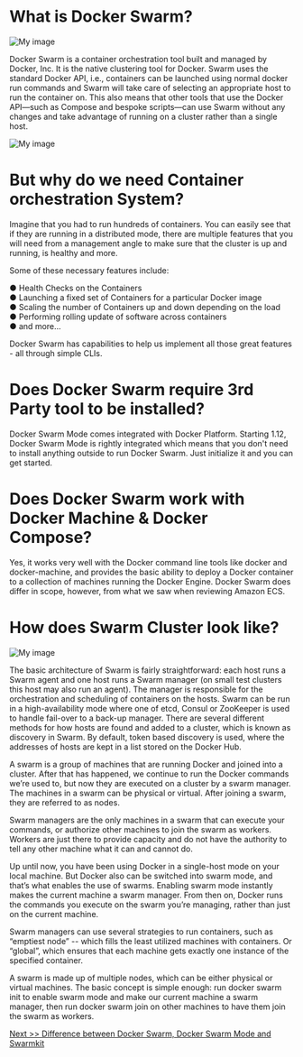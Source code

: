 


# What is Docker Swarm?

![My image](https://github.com/nholuongut/dockerlabs/blob/master/intermediate/swarm/Dockerswarm.png)

Docker Swarm is a container orchestration tool built and managed by Docker, Inc. It is the native clustering tool for Docker. Swarm uses the standard Docker API, i.e., containers can be launched using normal docker run commands and Swarm will take care of selecting an appropriate host to run the container on. This also means
that other tools that use the Docker API—such as Compose and bespoke scripts—can use Swarm without any changes and take advantage of running on a cluster rather than a single host.

![My image](https://github.com/nholuongut/dockerlabs/blob/master/intermediate/swarm/swarm-orchestration.png)


# But why do we need Container orchestration System?

Imagine that you had to run hundreds of containers. You can easily see that if they are running in a distributed mode, there are multiple features that you will need from a management angle to make sure that the cluster is up and running, is healthy and
more.

Some of these necessary features include:

● Health Checks on the Containers <br>
● Launching a fixed set of Containers for a particular Docker image<br>
● Scaling the number of Containers up and down depending on the load<br>
● Performing rolling update of software across containers<br>
● and more…<br>

Docker Swarm has capabilities to help us implement all those great features - all through simple CLIs.


# Does Docker Swarm require 3rd Party tool to be installed?

Docker Swarm Mode comes integrated with Docker Platform. Starting 1.12, Docker Swarm Mode is rightly integrated which means that you don't need to install anything outside to run Docker Swarm. Just initialize it and you can get started.

# Does Docker Swarm work with Docker Machine & Docker Compose?

Yes, it works very well with the Docker command line tools like docker and docker-machine, and provides the basic ability to deploy a Docker container to a collection of machines running the Docker Engine. Docker Swarm does differ in scope, however, from what we saw when reviewing Amazon ECS.

# How does Swarm Cluster look like?

![My image](https://github.com/nholuongut/dockerlabs/blob/master/intermediate/swarm/swarm-arch.png)

The basic architecture of Swarm is fairly straightforward: each host runs a Swarm agent and one host runs a Swarm manager (on small test clusters this host may also run an agent). The manager is responsible for the orchestration and scheduling of containers on the hosts. Swarm can be run in a high-availability mode where one of etcd, Consul or ZooKeeper is used to handle fail-over to a back-up manager. There are several different methods for how hosts are found and added to a cluster, which is known as discovery in Swarm. By default, token based discovery is used, where the addresses of hosts are kept in a list stored on the Docker Hub.


A swarm is a group of machines that are running Docker and joined into a cluster. After that has happened, we continue to run the Docker commands we’re used to, but now they are executed on a cluster by a swarm manager. The machines in a swarm can be physical or virtual. After joining a swarm, they are referred to as nodes.

Swarm managers are the only machines in a swarm that can execute your commands, or authorize other machines to join the swarm as workers. Workers are just there to provide capacity and do not have the authority to tell any other machine what it can and cannot do.

Up until now, you have been using Docker in a single-host mode on your local machine. But Docker also can be switched into swarm mode, and that’s what enables the use of swarms. Enabling swarm mode instantly makes the current machine a swarm manager. From then on, Docker runs the commands you execute on the swarm you’re managing, rather than just on the current machine.

Swarm managers can use several strategies to run containers, such as “emptiest node” -- which fills the least utilized machines with containers. Or “global”, which ensures that each machine gets exactly one instance of the specified container. 

A swarm is made up of multiple nodes, which can be either physical or virtual machines. The basic concept is simple enough: run docker swarm init to enable swarm mode and make our current machine a swarm manager, then run docker swarm join on other machines to have them join the swarm as workers. 


[Next >> Difference between Docker Swarm, Docker Swarm Mode and Swarmkit](https://github.com/nholuongut/dockerlabs/blob/master/intermediate/swarm/difference-between-docker-swarm-vs-swarm-mode-vs-swarmkit.md)
